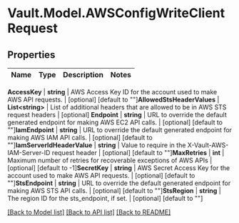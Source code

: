 # Vault.Model.AWSConfigWriteClientRequest

## Properties

Name | Type | Description | Notes
------------ | ------------- | ------------- | -------------

**AccessKey** | **string** | AWS Access Key ID for the account used to make AWS API requests. | [optional] [default to ""]**AllowedStsHeaderValues** | **List&lt;string&gt;** | List of additional headers that are allowed to be in AWS STS request headers | [optional] **Endpoint** | **string** | URL to override the default generated endpoint for making AWS EC2 API calls. | [optional] [default to ""]**IamEndpoint** | **string** | URL to override the default generated endpoint for making AWS IAM API calls. | [optional] [default to ""]**IamServerIdHeaderValue** | **string** | Value to require in the X-Vault-AWS-IAM-Server-ID request header | [optional] [default to ""]**MaxRetries** | **int** | Maximum number of retries for recoverable exceptions of AWS APIs | [optional] [default to -1]**SecretKey** | **string** | AWS Secret Access Key for the account used to make AWS API requests. | [optional] [default to ""]**StsEndpoint** | **string** | URL to override the default generated endpoint for making AWS STS API calls. | [optional] [default to ""]**StsRegion** | **string** | The region ID for the sts_endpoint, if set. | [optional] [default to ""]

[[Back to Model list]](../README.md#documentation-for-models) [[Back to API list]](../README.md#documentation-for-api-endpoints) [[Back to README]](../README.md)

